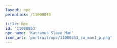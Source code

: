 ```yaml
---
layout: npc
permalink: /11000853

title: Npc
id: '11000853'
npc_name: 'Katramus Slave Man'
icon_url: 'portrait/npc/11000853_sw_man1_p.png'
---
```

